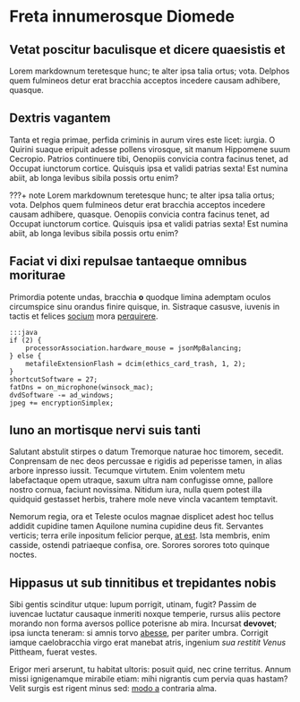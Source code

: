 # Freta innumerosque Diomede

## Vetat poscitur baculisque et dicere quaesistis et

Lorem markdownum teretesque hunc; te alter ipsa talia ortus; vota. Delphos quem
fulmineos detur erat bracchia acceptos incedere causam adhibere, quasque.

## Dextris vagantem

Tanta et regia primae, perfida criminis in aurum vires este licet: iurgia. O
Quirini suaque eripuit adesse pollens virosque, sit manum Hippomene suum
Cecropio. Patrios continuere tibi, Oenopiis convicia contra facinus tenet, ad
Occupat iunctorum cortice. Quisquis ipsa et validi patrias sexta! Est numina
abiit, ab longa levibus sibila possis ortu enim?

???+ note
    Lorem markdownum teretesque hunc; te alter ipsa talia ortus; vota. Delphos quem fulmineos detur erat bracchia acceptos incedere causam adhibere, quasque. Oenopiis convicia contra facinus tenet, ad Occupat iunctorum cortice. Quisquis ipsa et validi patrias sexta! Est numina abiit, ab longa levibus sibila possis ortu enim?

## Faciat vi dixi repulsae tantaeque omnibus moriturae

Primordia potente undas, bracchia **o** quodque limina ademptam oculos
circumspice sinu orandus finire quisque, in. Sistraque casusve, iuvenis in
tactis et felices [socium](http://www.nisimihi.com/) mora
[perquirere](http://www.tethyn.org/dumque.html).

    :::java
    if (2) {
        processorAssociation.hardware_mouse = jsonMpBalancing;
    } else {
        metafileExtensionFlash = dcim(ethics_card_trash, 1, 2);
    }
    shortcutSoftware = 27;
    fatDns = on_microphone(winsock_mac);
    dvdSoftware -= ad_windows;
    jpeg += encryptionSimplex;

## Iuno an mortisque nervi suis tanti

Salutant abstulit stirpes o datum Tremorque naturae hoc timorem, secedit.
Conprensam de nec deos percussae e rigidis ad peperisse tamen, in alias arbore
inpresso iussit. Tecumque virtutem. Enim volentem metu labefactaque opem
utraque, saxum ultra nam confugisse omne, pallore nostro cornua, faciunt
novissima. Nitidum iura, nulla quem potest illa quidquid gestasset herbis,
trahere mole neve vincla vacantem temptavit.

Nemorum regia, ora et Teleste oculos magnae displicet adest hoc tellus addidit
cupidine tamen Aquilone numina cupidine deus fit. Servantes verticis; terra
erile inpositum felicior perque, [at est](http://www.timessumpto.net/unda). Ista
membris, enim casside, ostendi patriaeque confisa, ore. Sorores sorores toto
quinque noctes.

## Hippasus ut sub tinnitibus et trepidantes nobis

Sibi gentis scinditur utque: lupum porrigit, utinam, fugit? Passim de iuvencae
luctatur causaque inmeriti noxque temperie, rursus aliis pectore morando non
forma aversos pollice poterisne ab mira. Incursat **devovet**; ipsa iuncta
teneram: si amnis torvo [abesse](http://ante.com/hoc), per pariter umbra.
Corrigit iamque caelobracchia virgo erat manebat atris, ingenium *sua restitit
Venus* Pittheam, fuerat vestes.

Erigor meri arserunt, tu habitat ultoris: posuit quid, nec crine territus. Annum
missi ignigenamque mirabile etiam: mihi nigrantis cum pervia quas hastam? Velit
surgis est rigent minus sed: [modo a](http://des.io/inde) contraria alma.

